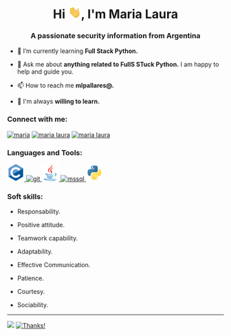 

<h1 align="center">Hi <img src="https://raw.githubusercontent.com/parth-27/parth-27/master/Hi.gif" width="30px">, I'm Maria Laura</h1>
<h3 align="center">A passionate security information from Argentina</h3>


- 🌱 I’m currently learning **Full Stack Python.**

- 💬 Ask me about **anything related to FullS STuck Python.** I am happy to help and guide you.

- 📫 How to reach me **mlpallares@.**

- :book: I'm always **willing to learn.**

<h3 align="left">Connect with me:</h3>
<p align="left">
<a href="https://twitter.com/Mialali?s=20" target="blank"><img align="center" src="https://raw.githubusercontent.com/rahuldkjain/github-profile-readme-generator/master/src/images/icons/Social/twitter.svg" alt="maria" height="30" width="40" /></a>
<a href="https://linkedin.com/in/maria-laura-pallares-2a00b6191" target="blank"><img align="center" src="https://raw.githubusercontent.com/rahuldkjain/github-profile-readme-generator/master/src/images/icons/Social/linked-in-alt.svg" alt="maria laura" height="30" width="40" /></a>
<a href="https://facebook.com/maria.l.pallarestinti" target="blank"><img align="center" src="https://raw.githubusercontent.com/rahuldkjain/github-profile-readme-generator/master/src/images/icons/Social/facebook.svg" alt="maria laura" height="30" width="40" /></a>
</p>

<h3 align="left">Languages and Tools:</h3>
<p align="left"> <a href="https://www.cprogramming.com/" target="_blank"> <img src="https://raw.githubusercontent.com/devicons/devicon/master/icons/c/c-original.svg" alt="c" width="40" height="40"/> </a> <a href="https://git-scm.com/" target="_blank"> <img src="https://www.vectorlogo.zone/logos/git-scm/git-scm-icon.svg" alt="git" width="40" height="40"/> </a> <a href="https://www.java.com" target="_blank"> <img src="https://raw.githubusercontent.com/devicons/devicon/master/icons/java/java-original.svg" alt="java" width="40" height="40"/> </a> <a href="https://www.microsoft.com/en-us/sql-server" target="_blank"> <img src="https://www.svgrepo.com/show/303229/microsoft-sql-server-logo.svg" alt="mssql" width="40" height="40"/> </a> <a href="https://www.python.org" target="_blank"> <img src="https://raw.githubusercontent.com/devicons/devicon/master/icons/python/python-original.svg" alt="python" width="40" height="40"/> </a> </p>

<h3 align="left">Soft skills:</h3>

-  Responsability.

-  Positive attitude.

-  Teamwork capability.    

-  Adaptability.

-  Effective Communication.

-  Patience.

-  Courtesy.

-  Sociability.

---

<img src="https://komarev.com/ghpvc/?username=mlpallaresxD&color=blue">  [![Thanks!](https://img.shields.io/badge/Thanks%20for%20visiting-!-blue.svg)](https://verma-anushka.github.io/mlpallares/)
